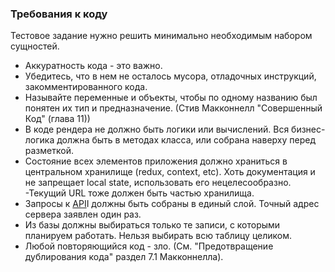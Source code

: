### Требования к коду

Тестовое задание нужно решить минимально необходимым набором сущностей.

- Аккуратность кода - это важно.
- Убедитесь, что в нем не осталось мусора, отладочных инструкций, закомментированного кода.
- Называйте переменные и объекты, чтобы по одному названию был понятен их тип и предназначение. (Стив Макконнелл "Совершенный Код" (глава 11))
- В коде рендера не должно быть логики или вычислений. Вся бизнес-логика должна быть в методах класса, или собрана наверху перед разметкой.
- Состояние всех элементов приложения должно храниться в центральном хранилище (redux, context, etc). Хоть документация и не запрещает local state, использовать его нецелесообразно.
  -Текущий URL тоже должен быть частью хранилища.
- Запросы к [API](https://uxcandy.com/~shapoval/test-task-backend/docs/v2.html)I должны быть собраны в единый слой. Точный адрес сервера заявлен один раз.
- Из базы должны выбираться только те записи, с которыми планируем работать. Нельзя выбирать всю таблицу целиком.
- Любой повторяющийся код - зло. (См. "Предотвращение дублирования кода" раздел 7.1 Макконнелла).
